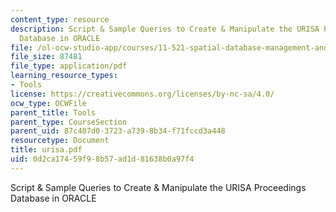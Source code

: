 ```yaml
---
content_type: resource
description: Script & Sample Queries to Create & Manipulate the URISA Proceedings
  Database in ORACLE
file: /ol-ocw-studio-app/courses/11-521-spatial-database-management-and-advanced-geographic-information-systems-spring-2003/0d2ca17459f98b57ad1d81638b0a97f4_urisa.pdf
file_size: 87481
file_type: application/pdf
learning_resource_types:
- Tools
license: https://creativecommons.org/licenses/by-nc-sa/4.0/
ocw_type: OCWFile
parent_title: Tools
parent_type: CourseSection
parent_uid: 87c407d0-3723-a739-8b34-f71fccd3a448
resourcetype: Document
title: urisa.pdf
uid: 0d2ca174-59f9-8b57-ad1d-81638b0a97f4
---
```

Script & Sample Queries to Create & Manipulate the URISA Proceedings Database in ORACLE